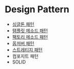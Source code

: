 # Design Pattern
  
- [싱글톤 패턴](https://github.com/woorifisa/2023-CS-Study/blob/main/Design%20Pattern/Singleton.md)
- [탬플릿 메소드 패턴](https://github.com/woorifisa/2023-CS-Study/blob/main/Design%20Pattern/Template%20Method.md)
- [팩토리 메소드 패턴](https://github.com/woorifisa-tech/2023-CS-Study/blob/main/Design%20Pattern/Factory%20Method.md)
- [옵저버 패턴](https://github.com/woorifisa-member/2023-CS-Study/blob/main/Design%20Pattern/Observer.md)
- [스트레티지 패턴](https://github.com/woorifisa-member/2023-CS-Study/blob/main/Design%20Pattern/Strategy.md)
- 컴포지트 패턴
- SOLID
